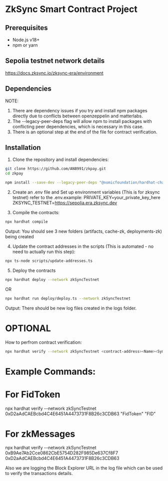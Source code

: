 # ZkSync Smart Contract Project

## Prerequisites
- Node.js v18+ 
- npm or yarn

## Sepolia testnet network details
https://docs.zksync.io/zksync-era/environment

## Dependencies
NOTE: 
1. There are dependency issues if you try and install npm packages directly due to conflicts between openzeppelin and matterlabs.
2. The --legacy-peer-deps flag will allow npm to install packages with conflicting peer dependencies, which is necessary in this case.
3. There is an optional step at the end of the file for contract verification.


## Installation

1. Clone the repository and install dependencies:

```bash
git clone https://github.com/AN8991/zkpay.git
cd zkpay
```

```bash
npm install --save-dev --legacy-peer-deps "@nomicfoundation/hardhat-chai-matchers@^2.0.0" "@nomicfoundation/hardhat-ethers@^3.0.0" "@nomicfoundation/hardhat-ignition-ethers@^0.15.0" "@nomicfoundation/hardhat-network-helpers@^1.0.0" "@typechain/ethers-v6@^0.5.0" "@typechain/hardhat@^9.0.0" "@types/chai@^4.2.0" "@types/mocha@>=9.1.0" "hardhat-gas-reporter@^1.0.8" "solidity-coverage@^0.8.1" "typechain@^8.3.0" "@nomicfoundation/ignition-core@^0.15.9" "@nomicfoundation/hardhat-ignition@^0.15.9"
```

2. Create an .env file and Set up environment variables (This is for zksync testnet) refer to the .env.example:
PRIVATE_KEY=your_private_key_here
ZKSYNC_TESTNET=https://sepolia.era.zksync.dev

3. Compile the contracts:
```bash
npx hardhat compile
```
Output: You should see 3 new folders (artifacts, cache-zk, deployments-zk) being created

4. Update the contract addresses in the scripts (This is automated - no need to actually run this step):
```bash
npx ts-node scripts/update-addresses.ts
```

5. Deploy the contracts
```bash
npx hardhat deploy --network zkSyncTestnet
```
OR
```bash
npx hardhat run deploy/deploy.ts --network zkSyncTestnet
```
Output: There should be new log files created in the logs folder.

# OPTIONAL
How to perfrom contract verification:
```bash
npx hardhat verify --network zkSyncTestnet <contract-address><Name><Symbol>
```
# Example Commands:

# For FidToken
npx hardhat verify --network zkSyncTestnet 0xD2aAdCAEBcbd4C4E6451A4473731F8B26c3CDB63 "FidToken" "FID"

# For zkMessages
npx hardhat verify --network zkSyncTestnet 0xB9Ae7Ab2Cce0862CbE5754D282F985De637Cf8F7 0xD2aAdCAEBcbd4C4E6451A4473731F8B26c3CDB63

Also we are logging the Block Explorer URL in the log file which can be used to verify the transactions details.

